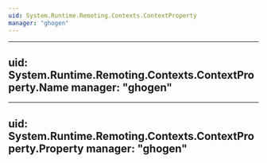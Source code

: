 ```yaml
---
uid: System.Runtime.Remoting.Contexts.ContextProperty
manager: "ghogen"
---
```


---
uid: System.Runtime.Remoting.Contexts.ContextProperty.Name
manager: "ghogen"
---

---
uid: System.Runtime.Remoting.Contexts.ContextProperty.Property
manager: "ghogen"
---
